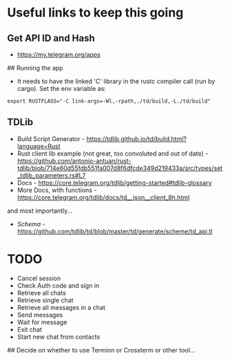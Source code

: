 # Useful links to keep this going

## Get API ID and Hash
- https://my.telegram.org/apps

## Running the app 
- It needs to have the linked 'C' library in the rustc compiler call (run by cargo). Set the env variable as: 

`export RUSTFLAGS="-C link-args=-Wl,-rpath,./td/build,-L./td/build"`

## TDLib
- Build Script Generator - https://tdlib.github.io/td/build.html?language=Rust
- Rust client lib example (not great, too convoluted and out of date) - https://github.com/antonio-antuan/rust-tdlib/blob/714e60d55fdb551fa007d8f6dfcde349d219433a/src/types/set_tdlib_parameters.rs#L7
- Docs - https://core.telegram.org/tdlib/getting-started#tdlib-glossary
- More Docs, with functions - https://core.telegram.org/tdlib/docs/td__json__client_8h.html

and most importantly...

- *Schema* - https://github.com/tdlib/td/blob/master/td/generate/scheme/td_api.tl

# TODO
- Cancel session
- Check Auth code and sign in
- Retrieve all chats
- Retrieve single chat
- Retrieve all messages in a chat
- Send messages
- Wait for message
- Exit chat
- Start new chat from contacts

## Decide on whether to use Termion or Crossterm or other tool...
